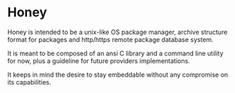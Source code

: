 # Honey

Honey is intended to be a unix-like OS package manager,
archive structure format for packages and http/https remote
package database system.

It is meant to be composed of an ansi C library and
a command line utility for now, plus a guideline
for future providers implementations.

It keeps in mind the desire to stay embeddable without
any compromise on its capabilities.

